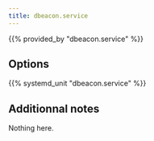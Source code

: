```yaml
---
title: dbeacon.service
---
```


{{% provided_by "dbeacon.service" %}}

## Options

{{% systemd_unit "dbeacon.service" %}}

## Additionnal notes

Nothing here.